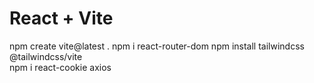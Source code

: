 # React + Vite

npm create vite@latest .
npm i react-router-dom
npm install tailwindcss @tailwindcss/vite    
npm i react-cookie axios                                                